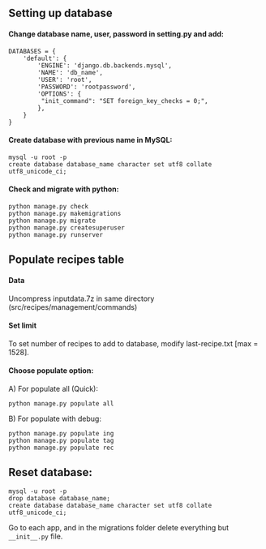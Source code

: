 ## Setting up database

#### Change database name, user, password in setting.py and add:
```
DATABASES = {
    'default': {
        'ENGINE': 'django.db.backends.mysql',
        'NAME': 'db_name',
        'USER': 'root',
        'PASSWORD': 'rootpassword',
		'OPTIONS': {
         "init_command": "SET foreign_key_checks = 0;",
		},
    }
}
```

#### Create database with previous name in MySQL:
```
mysql -u root -p
create database database_name character set utf8 collate utf8_unicode_ci;
```

#### Check and migrate with python:
```
python manage.py check
python manage.py makemigrations
python manage.py migrate
python manage.py createsuperuser
python manage.py runserver
```

## Populate recipes table 

#### Data
 Uncompress inputdata.7z in same directory (src/recipes/management/commands)

#### Set limit
To set number of recipes to add to database, modify last-recipe.txt [max = 1528].

#### Choose populate option:
A) For populate all (Quick):
```
python manage.py populate all
```

B) For populate with debug:
```
python manage.py populate ing
python manage.py populate tag
python manage.py populate rec
```

## Reset database:
```
mysql -u root -p
drop database database_name;
create database database_name character set utf8 collate utf8_unicode_ci;
```

Go to each app, and in the migrations folder delete everything but ```__init__.py``` file.

